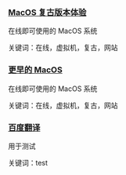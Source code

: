 <h3><a href="https://infinitemac.org/">MacOS 复古版本体验</a> </h3>

在线即可使用的 MacOS 系统

关键词：在线，虚拟机，复古，网站
 
<h3><a href="https://jamesfriend.com.au/pce-js/">更早的 MacOS</a> </h3>

在线即可使用的 MacOS 系统

关键词：在线，虚拟机，复古，网站
 
<h3><a href="www.fanyi.baidu.com/">百度翻译</a> </h3>

用于测试

关键词：test
 
